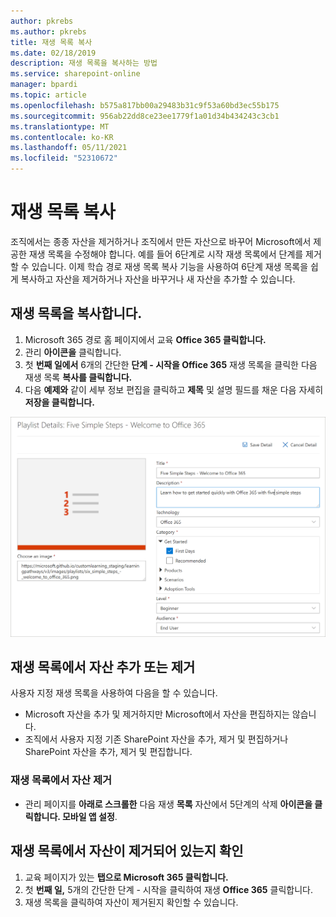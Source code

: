 ```yaml
---
author: pkrebs
ms.author: pkrebs
title: 재생 목록 복사
ms.date: 02/18/2019
description: 재생 목록을 복사하는 방법
ms.service: sharepoint-online
manager: bpardi
ms.topic: article
ms.openlocfilehash: b575a817bb00a29483b31c9f53a60bd3ec55b175
ms.sourcegitcommit: 956ab22dd8ce23ee1779f1a01d34b434243c3cb1
ms.translationtype: MT
ms.contentlocale: ko-KR
ms.lasthandoff: 05/11/2021
ms.locfileid: "52310672"
---
```

# <a name="copy-a-playlist"></a>재생 목록 복사
조직에서는 종종 자산을 제거하거나 조직에서 만든 자산으로 바꾸어 Microsoft에서 제공한 재생 목록을 수정해야 합니다. 예를 들어 6단계로 시작 재생 목록에서 단계를 제거할 수 있습니다. 이제 학습 경로 재생 목록 복사 기능을 사용하여 6단계 재생 목록을 쉽게 복사하고 자산을 제거하거나 자산을 바꾸거나 새 자산을 추가할 수 있습니다. 

## <a name="to-copy-a-playlist"></a>재생 목록을 복사합니다.

1. Microsoft 365 경로 홈 페이지에서 교육  **Office 365 클릭합니다.**
2. 관리 **아이콘을** 클릭합니다.
3. 첫 **번째 일에서** 6개의 간단한 **단계 - 시작을 Office 365** 재생 목록을 클릭한 다음 재생 목록 **복사를 클릭합니다.** 
4. 다음 **예제와** 같이 세부 정보  편집을 클릭하고 **제목** 및 설명 필드를 채운 다음 자세히 **저장을 클릭합니다.**  
 
![cg-copyplaylist5steps.png](media/cg-copyplaylist5steps.png)

## <a name="add-or-remove-assets-from-a-playlist"></a>재생 목록에서 자산 추가 또는 제거
사용자 지정 재생 목록을 사용하여 다음을 할 수 있습니다.
- Microsoft 자산을 추가 및 제거하지만 Microsoft에서 자산을 편집하지는 않습니다.
- 조직에서 사용자 지정 기존 SharePoint 자산을 추가, 제거 및 편집하거나 SharePoint 자산을 추가, 제거 및 편집합니다. 

### <a name="remove-an-asset-from-a-playlist"></a>재생 목록에서 자산 제거
- 관리 페이지를 **아래로 스크롤한** 다음 재생 **목록** 자산에서 5단계의 삭제 **아이콘을 클릭합니다. 모바일 앱 설정**. 

## <a name="verify-the-asset-is-removed-from-the-playlist"></a>재생 목록에서 자산이 제거되어 있는지 확인
1. 교육 페이지가 있는 **탭으로 Microsoft 365 클릭합니다.**
2. 첫 **번째 일,** 5개의 간단한 단계 - 시작을 클릭하여 재생 **Office 365** 클릭합니다. 
3. 재생 목록을 클릭하여 자산이 제거된지 확인할 수 있습니다.


